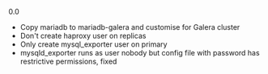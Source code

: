 0.0

* Copy mariadb to mariadb-galera and customise for Galera cluster
* Don't create haproxy user on replicas
* Only create mysql_exporter user on primary
* mysqld_exporter runs as user nobody but config file with password has restrictive permissions, fixed
